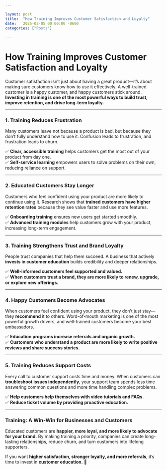 ```yaml
---

layout: post
title:  "How Training Improves Customer Satisfaction and Loyalty"
date:   2025-02-05 00:00:00 -0600
categories: ["Posts"] 

---
```


# **How Training Improves Customer Satisfaction and Loyalty**  

Customer satisfaction isn’t just about having a great product—it’s about making sure customers know how to use it effectively. A well-trained customer is a happy customer, and happy customers stick around. **Investing in training is one of the most powerful ways to build trust, improve retention, and drive long-term loyalty.**  

---

### **1. Training Reduces Frustration**  
Many customers leave not because a product is bad, but because they don’t fully understand how to use it. Confusion leads to frustration, and frustration leads to churn.  

✅ **Clear, accessible training** helps customers get the most out of your product from day one.  
✅ **Self-service learning** empowers users to solve problems on their own, reducing reliance on support.  

---

### **2. Educated Customers Stay Longer**  
Customers who feel confident using your product are more likely to continue using it. Research shows that **trained customers have higher retention rates** because they see value faster and use more features.  

✅ **Onboarding training** ensures new users get started smoothly.  
✅ **Advanced training modules** help customers grow with your product, increasing long-term engagement.  

---

### **3. Training Strengthens Trust and Brand Loyalty**  
People trust companies that help them succeed. A business that actively **invests in customer education** builds credibility and deeper relationships.  

✅ **Well-informed customers feel supported and valued.**  
✅ **When customers trust a brand, they are more likely to renew, upgrade, or explore new offerings.**  

---

### **4. Happy Customers Become Advocates**  
When customers feel confident using your product, they don’t just stay—they **recommend** it to others. Word-of-mouth marketing is one of the most powerful growth drivers, and well-trained customers become your best ambassadors.  

✅ **Education programs increase referrals and organic growth.**  
✅ **Customers who understand a product are more likely to write positive reviews and share success stories.**  

---

### **5. Training Reduces Support Costs**  
Every call to customer support costs time and money. When customers can **troubleshoot issues independently**, your support team spends less time answering common questions and more time handling complex problems.  

✅ **Help customers help themselves with video tutorials and FAQs.**  
✅ **Reduce ticket volume by providing proactive education.**  

---

### **Training: A Win-Win for Businesses and Customers**  
Educated customers are **happier, more loyal, and more likely to advocate for your brand.** By making training a priority, companies can create long-lasting relationships, reduce churn, and turn customers into lifelong supporters.  

If you want **higher satisfaction, stronger loyalty, and more referrals**, it’s time to invest in **customer education.** 🚀  